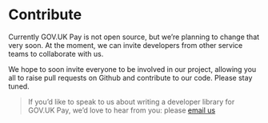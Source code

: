# Contribute

Currently GOV.UK Pay is not open source, but we’re planning to change that very soon. At the moment, we can invite developers from other service teams to collaborate with us.

We hope to soon invite everyone to be involved in our project, allowing you all to raise pull requests on Github and contribute to our code. Please stay tuned.

>If you’d like to speak to us about writing a developer library for GOV.UK Pay, we’d love to hear from you: please [email us](mailto:govuk-pay-support@digital.cabinet-office.gov.uk)
